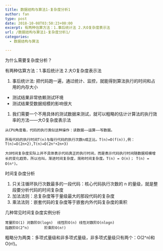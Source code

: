 ```yaml
---
title: 数据结构与算法1-复杂度分析1
author: fan
type: post
date: 2018-10-08T03:50:23+00:00
excerpt: 有两种估算方法：1.事后统计法 2.大O复杂度表示法
url: /数据结构与算法1-复杂度分析1/
categories:
  - 数据结构与算法

---
```

为什么需要复杂度分析？
  
有两种估算方法：1.事后统计法 2.大O复杂度表示法

  1. 事后统计法: 把代码跑一遍，通过统计、监控，就能得到算法执行的时间和占用的内存大小

  * 测试结果非常依赖测试环境
  * 测试结果受数据规模的影响很大

  1. 我们需要一个不用具体的测试数据来测试，就可以粗略的估计计算法的执行效率的方法——大O复杂度表示法
  
    从CPU角度看，代码的执行类似这种操作：读数据——运算——写数据。
  
    所有代码的执行时间T(n)与每行代码的执行次数n成正比。T(n)=O(f(n)),例：T(n)=O(2n+2),T(n)=O(2n²+2n+3)
  
    大O时间复杂度实际上并不具体表示代码真正的执行时间，而是表示代码执行时间随数据规模增长的变化趋势，所以也叫，渐进时间复杂度，简称时间复杂度。T(n) = O(n)； T(n) = O(n²)。

时间复杂度分析

  1. 只关注循环执行次数最多的一段代码：核心代码执行次数的 n 的量级，就是整段要分析代码的时间复杂度
  2. 加法法则：总复杂度等于量级最大的那段代码的复杂度
  3. 乘法法则：嵌套代码的复杂度等于嵌套内外代码复杂度的乘积

几种常见时间复杂度实例分析

    常量阶O(1) 对数阶O(logn)  线性阶O(n) 线性对数阶O(nlogn)
    指数阶O(2^n)       阶乘阶O(n!)
    

粗略分为两类：多项式量级和非多项式量级，非多项式量级只有两个：O(2^n)和O(n!)。